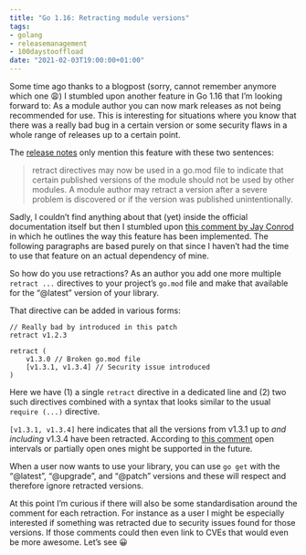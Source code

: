 ```yaml
---
title: "Go 1.16: Retracting module versions"
tags:
- golang
- releasemanagement
- 100daystooffload
date: "2021-02-03T19:00:00+01:00"
---
```


Some time ago thanks to a blogpost (sorry, cannot remember anymore which one 😩) I stumbled upon another feature in Go 1.16 that I’m looking forward to: As a module author you can now mark releases as not being recommended for use. This is interesting for situations where you know that there was a really bad bug in a certain version or some security flaws in a whole range of releases up to a certain point.

The [release notes](https://tip.golang.org/doc/go1.16) only mention this feature with these two sentences:

> retract directives may now be used in a go.mod file to indicate that certain published versions of the module should not be used by other modules. A module author may retract a version after a severe problem is discovered or if the version was published unintentionally. 

Sadly, I couldn’t find anything about that (yet) inside the official documentation itself but then I stumbled upon [this comment by Jay Conrod](https://github.com/golang/go/issues/24031#issuecomment-597263309) in which he outlines the way this feature has been implemented. The following paragraphs are based purely on that since I haven’t had the time to use that feature on an actual dependency of mine.

So how do you use retractions? As an author you add one more multiple `retract ...` directives to your project’s `go.mod` file and make that available for the “@latest” version of your library.

That directive can be added in various forms:

	// Really bad by introduced in this patch
	retract v1.2.3
	
	retract (
	    v1.3.0 // Broken go.mod file
	    [v1.3.1, v1.3.4] // Security issue introduced
	)

Here we have (1) a single `retract` directive in a dedicated line and (2) two such directives combined with a syntax that looks similar to the usual `require (...)` directive.

`[v1.3.1, v1.3.4]` here indicates that all the versions from v1.3.1 up to *and including* v1.3.4 have been retracted. According to [this comment](https://github.com/golang/go/issues/24031#issuecomment-747585995) open intervals or partially open ones might be supported in the future.

When a user now wants to use your library, you can use `go get` with the  “@latest”, “@upgrade”, and “@patch” versions and these will respect and therefore ignore retracted versions.

At this point I’m curious if there will also be some standardisation around the comment for each retraction. For instance as a user I might be especially interested if something was retracted due to security issues found for those versions. If those comments could then even link to CVEs that would even be more awesome. Let’s see 😀
